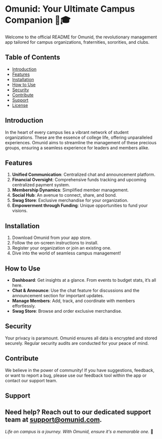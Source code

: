 # Omunid: Your Ultimate Campus Companion 🚀🎓

Welcome to the official README for Omunid, the revolutionary management app tailored for campus organizations, fraternities, sororities, and clubs.

## Table of Contents
- [Introduction](#introduction)
- [Features](#features)
- [Installation](#installation)
- [How to Use](#how-to-use)
- [Security](#security)
- [Contribute](#contribute)
- [Support](#support)
- [License](#license)

## Introduction

In the heart of every campus lies a vibrant network of student organizations. These are the essence of college life, offering unparalleled experiences. Omunid aims to streamline the management of these precious groups, ensuring a seamless experience for leaders and members alike.

## Features

1. **Unified Communication**: Centralized chat and announcement platform.
2. **Financial Oversight**: Comprehensive funds tracking and upcoming centralized payment system.
3. **Membership Dynamics**: Simplified member management.
4. **Social Hub**: An avenue to connect, share, and bond.
5. **Swag Store**: Exclusive merchandise for your organization.
6. **Empowerment through Funding**: Unique opportunities to fund your visions.

## Installation

1. Download Omunid from your app store.
2. Follow the on-screen instructions to install.
3. Register your organization or join an existing one.
4. Dive into the world of seamless campus management!

## How to Use

- **Dashboard**: Get insights at a glance. From events to budget stats, it’s all here.
- **Chat & Announce**: Use the chat feature for discussions and the announcement section for important updates.
- **Manage Members**: Add, track, and coordinate with members effortlessly.
- **Swag Store**: Browse and order exclusive merchandise.

## Security

Your privacy is paramount. Omunid ensures all data is encrypted and stored securely. Regular security audits are conducted for your peace of mind.

## Contribute

We believe in the power of community! If you have suggestions, feedback, or want to report a bug, please use our feedback tool within the app or contact our support team.

## Support

Need help? Reach out to our dedicated support team at [support@omunid.com](mailto:haleygarrett@omunid.com).
---

*Life on campus is a journey. With Omunid, ensure it's a memorable one.* 🌟
